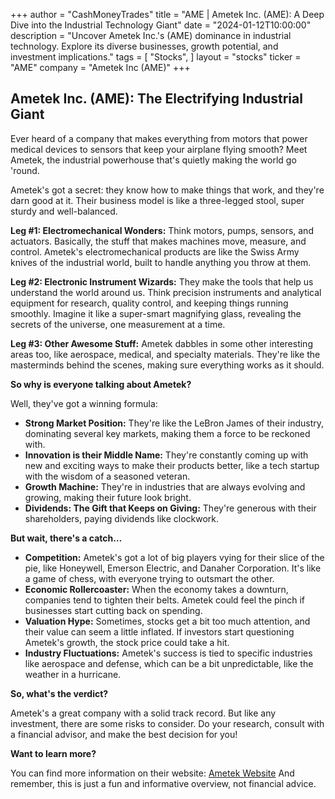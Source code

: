 +++
author = "CashMoneyTrades"
title = "AME |  Ametek Inc. (AME): A Deep Dive into the Industrial Technology Giant"
date = "2024-01-12T10:00:00"
description = "Uncover Ametek Inc.'s (AME) dominance in industrial technology. Explore its diverse businesses, growth potential, and investment implications."
tags = [
"Stocks",
]
layout = "stocks"
ticker = "AME"
company = "Ametek Inc (AME)"
+++
        


## Ametek Inc. (AME): The Electrifying Industrial Giant 

Ever heard of a company that makes everything from motors that power medical devices to sensors that keep your airplane flying smooth? Meet Ametek, the industrial powerhouse that's quietly making the world go 'round.  

Ametek's got a secret: they know how to make things that work, and they're darn good at it. Their business model is like a three-legged stool, super sturdy and well-balanced.  

**Leg #1: Electromechanical Wonders:** Think motors, pumps, sensors, and actuators. Basically, the stuff that makes machines move, measure, and control. Ametek's electromechanical products are like the Swiss Army knives of the industrial world, built to handle anything you throw at them.  

**Leg #2: Electronic Instrument Wizards:** They make the tools that help us understand the world around us. Think precision instruments and analytical equipment for research, quality control, and keeping things running smoothly.  Imagine it like a super-smart magnifying glass, revealing the secrets of the universe, one measurement at a time.

**Leg #3: Other Awesome Stuff:** Ametek dabbles in some other interesting areas too, like aerospace, medical, and specialty materials.  They're like the masterminds behind the scenes, making sure everything works as it should.  

**So why is everyone talking about Ametek?**

Well, they've got a winning formula:

* **Strong Market Position:** They're like the LeBron James of their industry, dominating several key markets, making them a force to be reckoned with.  
* **Innovation is their Middle Name:** They're constantly coming up with new and exciting ways to make their products better, like a tech startup with the wisdom of a seasoned veteran. 
* **Growth Machine:** They're in industries that are always evolving and growing, making their future look bright. 
* **Dividends: The Gift that Keeps on Giving:** They're generous with their shareholders, paying dividends like clockwork.  

**But wait, there's a catch…**

* **Competition:** Ametek's got a lot of big players vying for their slice of the pie, like Honeywell, Emerson Electric, and Danaher Corporation.  It's like a game of chess, with everyone trying to outsmart the other.  
* **Economic Rollercoaster:**  When the economy takes a downturn, companies tend to tighten their belts.  Ametek could feel the pinch if businesses start cutting back on spending.  
* **Valuation Hype:** Sometimes, stocks get a bit too much attention, and their value can seem a little inflated.  If investors start questioning Ametek's growth, the stock price could take a hit. 
* **Industry Fluctuations:** Ametek's success is tied to specific industries like aerospace and defense, which can be a bit unpredictable, like the weather in a hurricane.

**So, what's the verdict?**

Ametek's a great company with a solid track record.  But like any investment, there are some risks to consider.  Do your research, consult with a financial advisor, and make the best decision for you! 

**Want to learn more?** 

You can find more information on their website: [Ametek Website](https://www.ametek.com/) And remember, this is just a fun and informative overview, not financial advice.  

        